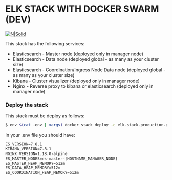 # ELK STACK WITH DOCKER SWARM (DEV) 

[![N|Solid](https://github.com/docker/classicswarm/blob/master/logo.png?raw=true)](https://nodesource.com/products/nsolid)

This stack has the following services:
  - Elasticsearch - Master node (deployed only in manager node)
  - Elasticsearch - Data node (deployed global - as many as your cluster size)
  - Elasticsearch - Coordination/Ingress Node Data node (deployed global - as many as your cluster size) 
  - Kibana - Cluster visualizer (deployed only in manager node)
  - Nginx - Reverse proxy to kibana or elasticsearch (deployed only in manager node)

### Deploy the stack

This stack must be deploy as follows:

```sh
$ env $(cat .env | xargs) docker stack deploy -c elk-stack-production.yaml elk
```

In your .env file you should have:

```html
ES_VERSION=7.8.1
KIBANA_VERSION=7.8.1
NGINX_VERSION=1.18.0-alpine
ES_MASTER_NODES=es-master-[HOSTNAME_MANAGER_NODE]
ES_MASTER_HEAP_MEMORY=512m
ES_DATA_HEAP_MEMORY=512m
ES_COORDINATION_HEAP_MEMORY=512m
```